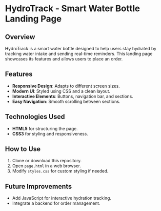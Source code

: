 # HydroTrack - Smart Water Bottle Landing Page
## Overview
HydroTrack is a smart water bottle designed to help users stay hydrated by tracking water intake and sending real-time reminders. This landing page showcases its features and allows users to place an order.

## Features
- **Responsive Design**: Adapts to different screen sizes.
- **Modern UI**: Styled using CSS and a clean layout.
- **Interactive Elements**: Buttons, navigation bar, and sections.
- **Easy Navigation**: Smooth scrolling between sections.

## Technologies Used
- **HTML5** for structuring the page.
- **CSS3** for styling and responsiveness.

## How to Use
1. Clone or download this repository.
2. Open `page.html` in a web browser.
3. Modify `styles.css` for custom styling if needed.

## Future Improvements
- Add JavaScript for interactive hydration tracking.
- Integrate a backend for order management.
